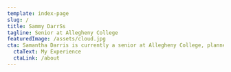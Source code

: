 ```yaml
---
template: index-page
slug: /
title: Sammy DarrSs
tagline: Senior at Allegheny College
featuredImage: /assets/cloud.jpg
cta: Samantha Darris is currently a senior at Allegheny College, planned to graduate in 2021. While double majoring in Integrative Informatics and International Studies, her time at Allegheny consists of a variety of responsibilities and roles. Both her jobs on campus aim to make Allegheny a more inclusive place and ensure that students are socially competent. She is the Equity and Inclusivity Intern in the Admissions Office, as well as the Team Leader for Allegheny’s Vote Everywhere Team with the Andrew Goodman Foundation. She is also the Secretary for the Black Girl Magic Club, as well as helping out in other diversity focused groups on campus. In her free time she enjoys dancing, and has been a member of the Allegheny College Dance Team for four years. She is passionate about social change and civic engagement, hoping to join the Peace Corp one day.
  ctaText: My Experience
  ctaLink: /about
---
```

